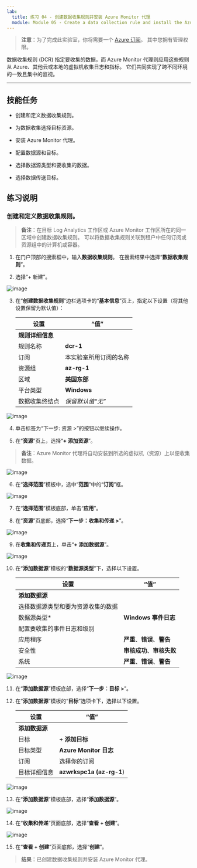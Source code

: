 ```yaml
---
lab:
  title: 练习 04 - 创建数据收集规则并安装 Azure Monitor 代理
  module: Module 05 - Create a data collection rule and install the Azure Monitor Agent
---
```



>**注意**：为了完成此实验室，你将需要一个 [Azure 订阅](https://azure.microsoft.com/en-us/free/?azure-portal=true)。 其中您拥有管理权限。 


数据收集规则 (DCR) 指定要收集的数据，而 Azure Monitor 代理则应用这些规则从 Azure、其他云或本地的虚拟机收集日志和指标。 它们共同实现了跨不同环境的一致且集中的监视。

---

## 技能任务

- 创建和定义数据收集规则。

- 为数据收集选择目标资源。

- 安装 Azure Monitor 代理。
  
- 配置数据源和目标。

- 选择数据源类型和要收集的数据。

- 选择数据传送目标。

## 练习说明 

### 创建和定义数据收集规则。

>**备注**：在目标 Log Analytics 工作区或 Azure Monitor 工作区所在的同一区域中创建数据收集规则。 可以将数据收集规则关联到租户中任何订阅或资源组中的计算机或容器。

1. 在门户顶部的搜索框中，输入**数据收集规则**。 在搜索结果中选择“**数据收集规则**”。
  
2. 选择“+ 新建”。

![image](https://github.com/user-attachments/assets/99b9ac51-f2f4-466f-80bb-79d74874b573)

3. 在“**创建数据收集规则**”边栏选项卡的“**基本信息**”页上，指定以下设置（将其他设置保留为默认值）：

    |设置|“值”|
    |---|---|
    |**规则详细信息**|
    |规则名称|**dcr-1**|
    |订阅|本实验室所用订阅的名称|
    |资源组|**az-rg-1**|
    |区域|**美国东部**|
    |平台类型|**Windows**|
    |数据收集终结点|*保留默认值“无”*|

![image](https://github.com/user-attachments/assets/35c527cf-499d-44b9-966f-0114b8643ef2)

4. 单击标签为“下一步: 资源 >”的按钮以继续操作。
   
5. 在“**资源**”页上，选择“**+ 添加资源**”。
  
>**备注**：Azure Monitor 代理将自动安装到所选的虚拟机（资源）上以便收集数据。

![image](https://github.com/user-attachments/assets/47174eb4-4343-49a2-b49d-e9dee76787e4)

6. 在“**选择范围**”模板中，选中“**范围**”中的“**订阅**”框。

![image](https://github.com/user-attachments/assets/2215e8cd-5047-4fc6-91ba-b2c645571bbd)

7. 在“**选择范围**”模板底部，单击“**应用**”。
  
8. 在“**资源**”页底部，选择“**下一步：收集和传递 >**”。 

![image](https://github.com/user-attachments/assets/717226c3-5ce0-454f-93a4-11b0e67d5a23)

9. 在**收集和传递页**上，单击“**+ 添加数据源**”。

![image](https://github.com/user-attachments/assets/0809cf5b-a460-40d1-8508-e42ba7ce78c1)

10. 在“**添加数据源**”模板的“**数据源类型**”下，选择以下设置。
    
    |设置|“值”|
    |---|---|
    |**添加数据源**|
    |选择数据源类型和要为资源收集的数据|
    |数据源类型*|**Windows 事件日志**|
    |配置要收集的事件日志和级别|
    |应用程序|**严重**、**错误**、**警告**|
    |安全性|**审核成功**、**审核失败**|
    |系统|**严重**、**错误**、**警告**|

![image](https://github.com/user-attachments/assets/5bc891ea-8cef-4baa-95c4-a432364179b1)

11. 在“**添加数据源**”模板底部，选择“**下一步：目标 >**”。
   
12. 在“**添加数据源**”模板的“**目标**”选项卡下，选择以下设置。
    
    |设置|“值”|
    |---|---|
    |**添加数据源**|
    |目标|**+ 添加目标**|
    |目标类型|**Azure Monitor 日志**|
    |订阅|选择你的订阅|
    |目标详细信息|**azwrkspc1a (az-rg-1**)

![image](https://github.com/user-attachments/assets/e00c17c8-5a70-4caa-8504-92f482cc5e57)

13. 在“**添加数据源**”模板底部，选择“**添加数据源**”。

![image](https://github.com/user-attachments/assets/4277089c-971c-4334-a49d-6ac6bfe93ff4)

14. 在“**收集和传递**”页面底部，选择“**查看 + 创建**”。

![image](https://github.com/user-attachments/assets/0235fed9-6309-444c-9269-b9dbd1118b63)

15. 在“**查看 + 创建**”页面底部，选择“**创建**”。

> **结果**：已创建数据收集规则并安装 Azure Monitor 代理。
